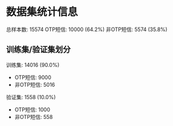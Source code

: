 # 数据集统计信息

总样本数: 15574
OTP短信: 10000 (64.2%)
非OTP短信: 5574 (35.8%)

## 训练集/验证集划分

训练集: 14016 (90.0%)
  - OTP短信: 9000
  - 非OTP短信: 5016

验证集: 1558 (10.0%)
  - OTP短信: 1000
  - 非OTP短信: 558